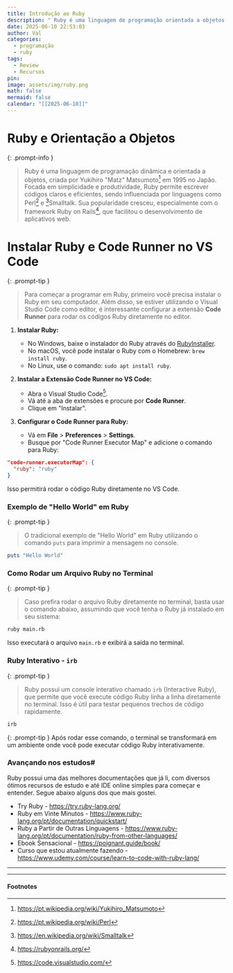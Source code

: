 ```yaml
---
title: Introdução ao Ruby
description: " Ruby é uma linguagem de programação orientada a objetos..."
date: 2025-06-10 22:53:03
author: Val
categories:
  - programação
  - ruby
tags:
  - Review
  - Recursos
pin: 
image: assets/img/ruby.png
math: false
mermaid: false
calendar: "[[2025-06-10]]"
---
```

# Ruby e Orientação a Objetos

{: .prompt-info }
> Ruby é uma linguagem de programação dinâmica e orientada a objetos, criada por Yukihiro "Matz" Matsumoto[^1] em 1995 no Japão. Focada em simplicidade e produtividade, Ruby permite escrever códigos claros e eficientes, sendo influenciada por linguagens como Perl[^2] e [^3]Smalltalk. Sua popularidade cresceu, especialmente com o framework Ruby on Rails[^4], que facilitou o desenvolvimento de aplicativos web. 

# Instalar Ruby e Code Runner no VS Code

{: .prompt-tip }
> Para começar a programar em Ruby, primeiro você precisa instalar o Ruby em seu computador. Além disso, se estiver utilizando o Visual Studio Code como editor, é interessante configurar a extensão **Code Runner** para rodar os códigos Ruby diretamente no editor.

1. **Instalar Ruby:**
    
    - No Windows, baixe o instalador do Ruby através do [RubyInstaller](https://rubyinstaller.org/).
    - No macOS, você pode instalar o Ruby com o Homebrew: `brew install ruby`.
    - No Linux, use o comando: `sudo apt install ruby`.
        
2. **Instalar a Extensão Code Runner no VS Code:**
    
    - Abra o Visual Studio Code[^5].
    - Vá até a aba de extensões e procure por **Code Runner**.
    - Clique em "Instalar".
        
3. **Configurar o Code Runner para Ruby:**
    
    - Vá em **File** > **Preferences** > **Settings**.
    - Busque por "Code Runner Executor Map" e adicione o comando para Ruby:
        

```json
"code-runner.executorMap": {
  "ruby": "ruby"
}
```

Isso permitirá rodar o código Ruby diretamente no VS Code.

### Exemplo de "Hello World" em Ruby

{: .prompt-tip }
> O tradicional exemplo de "Hello World" em Ruby utilizando o comando `puts` para imprimir a mensagem no console.

```ruby
puts "Hello World"
```

### Como Rodar um Arquivo Ruby no Terminal

{: .prompt-tip }
> Caso prefira rodar o arquivo Ruby diretamente no terminal, basta usar o comando abaixo, assumindo que você tenha o Ruby já instalado em seu sistema:

```bash
ruby main.rb
```

Isso executará o arquivo `main.rb` e exibirá a saída no terminal.

### Ruby Interativo - `irb`

{: .prompt-tip }
> Ruby possui um console interativo chamado `irb` (Interactive Ruby), que permite que você execute código Ruby linha a linha diretamente no terminal. Isso é útil para testar pequenos trechos de código rapidamente.

```bash
irb
```

{: .prompt-tip }
Após rodar esse comando, o terminal se transformará em um ambiente onde você pode executar código Ruby interativamente.


### Avançando nos estudos#

Ruby possui uma das melhores documentações que já li, com diversos ótimos recursos de estudo e até IDE online simples para começar e entender. Segue abaixo alguns dos que mais gostei.

+ Try Ruby - <https://try.ruby-lang.org/>
+ Ruby em Vinte Minutos - <https://www.ruby-lang.org/pt/documentation/quickstart/>
+ Ruby a Partir de Outras Linguagens - <https://www.ruby-lang.org/pt/documentation/ruby-from-other-languages/>
+ Ebook Sensacional - <https://poignant.guide/book/> 
+ Curso que estou atualmente fazendo - <https://www.udemy.com/course/learn-to-code-with-ruby-lang/>

---
---
#### Footnotes





[^1]: <https://pt.wikipedia.org/wiki/Yukihiro_Matsumoto>

[^2]: <https://pt.wikipedia.org/wiki/Perl>
	
[^3]: <https://en.wikipedia.org/wiki/Smalltalk>

[^4]: <https://rubyonrails.org/>

[^5]: <https://code.visualstudio.com/>
